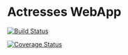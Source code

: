 Actresses WebApp
================

[![Build Status](https://travis-ci.org/hoshinotsuyoshi/actresses.png?branch=master)](https://travis-ci.org/hoshinotsuyoshi/actresses)

[![Coverage Status](https://coveralls.io/repos/hoshinotsuyoshi/actresses/badge.png?branch=master)](https://coveralls.io/r/hoshinotsuyoshi/actresses?branch=master)
